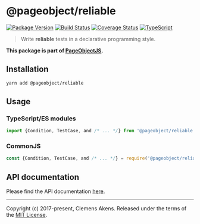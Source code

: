 # @pageobject/reliable

[![Package Version][badge-npm-image]][badge-npm-link]
[![Build Status][badge-travis-image]][badge-travis-link]
[![Coverage Status][badge-coveralls-image]][badge-coveralls-link]
[![TypeScript][badge-typescript-image]][badge-typescript-link]

> Write **reliable** tests in a declarative programming style.

**This package is part of [PageObjectJS][internal-homepage].**

## Installation

```sh
yarn add @pageobject/reliable
```

## Usage

### TypeScript/ES modules

```js
import {Condition, TestCase, and /* ... */} from '@pageobject/reliable';
```

### CommonJS

```js
const {Condition, TestCase, and /* ... */} = require('@pageobject/reliable');
```

## API documentation

Please find the API documentation [here][internal-api-reliable].

---

Copyright (c) 2017-present, Clemens Akens. Released under the terms of the [MIT License][internal-license].

[badge-coveralls-image]: https://coveralls.io/repos/github/clebert/pageobject/badge.svg?branch=master
[badge-coveralls-link]: https://coveralls.io/github/clebert/pageobject?branch=master
[badge-npm-image]: https://img.shields.io/npm/v/@pageobject/reliable.svg
[badge-npm-link]: https://yarnpkg.com/en/package/@pageobject/reliable
[badge-travis-image]: https://travis-ci.org/clebert/pageobject.svg?branch=master
[badge-travis-link]: https://travis-ci.org/clebert/pageobject
[badge-typescript-image]: https://img.shields.io/badge/TypeScript-ready-blue.svg
[badge-typescript-link]: https://www.typescriptlang.org/
[internal-api-reliable]: https://pageobject.js.org/api/reliable/
[internal-homepage]: https://pageobject.js.org/
[internal-license]: https://github.com/clebert/pageobject/blob/master/LICENSE
